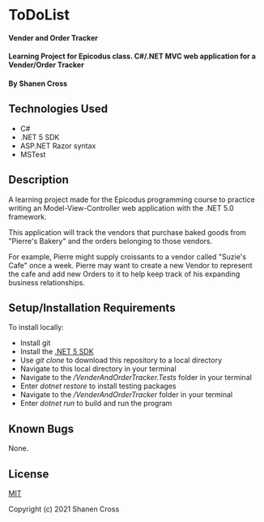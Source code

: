 # ToDoList

#### Vender and Order Tracker
#### Learning Project for Epicodus class. C#/.NET MVC web application for a Vender/Order Tracker

#### By Shanen Cross

## Technologies Used

* C#
* .NET 5 SDK
* ASP.NET Razor syntax
* MSTest

## Description

A learning project made for the Epicodus programming course to practice writing an Model-View-Controller web application with the .NET 5.0 framework.

This application will track the vendors that purchase baked goods from "Pierre's Bakery" and the orders belonging to those vendors.

For example, Pierre might supply croissants to a vendor called "Suzie's Cafe" once a week. Pierre may want to create a new Vendor to represent the cafe and add new Orders to it to help keep track of his expanding business relationships.

## Setup/Installation Requirements

To install locally:
* Install git
* Install the [.NET 5 SDK](https://dotnet.microsoft.com/download/dotnet/5.0)
* Use _git clone_ to download this repository to a local directory
* Navigate to this local directory in your terminal
* Navigate to the _/VenderAndOrderTracker.Tests_ folder in your terminal
* Enter _dotnet restore_ to install testing packages
* Navigate to the _/VenderAndOrderTracker_ folder in your terminal
* Enter _dotnet run_ to build and run the program

## Known Bugs

None.

## License

[MIT](LICENSE)

Copyright (c) 2021 Shanen Cross
